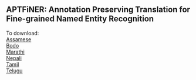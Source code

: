 ## APTFiNER: Annotation Preserving Translation for Fine-grained Named Entity Recognition

To download: <br>
[Assamese](https://github.com/aptfiner/APTFiNER/blob/main/APTFiNER_as_BIO.zip) <br>
[Bodo](https://github.com/aptfiner/APTFiNER/blob/main/APTFiNER_brx_BIO.zip) <br>
[Marathi](https://github.com/aptfiner/APTFiNER/blob/main/APTFiNER_mr_BIO.zip) <br>
[Nepali](https://github.com/aptfiner/APTFiNER/blob/main/APTFiNER_ne_BIO.zip) <br>
[Tamil](https://github.com/aptfiner/APTFiNER/blob/main/APTFiNER_ta_BIO.zip) <br>
[Telugu](https://github.com/aptfiner/APTFiNER/blob/main/APTFiNER_te_BIO.zip) <br>

